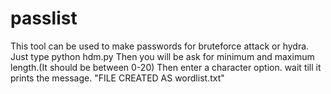 # passlist
This tool can be used to make passwords for bruteforce attack or hydra. 
Just type python hdm.py
Then you will be ask for minimum and maximum length.(It should be between 0-20)
Then enter a character option.
wait till it prints the message. "FILE CREATED AS wordlist.txt"
